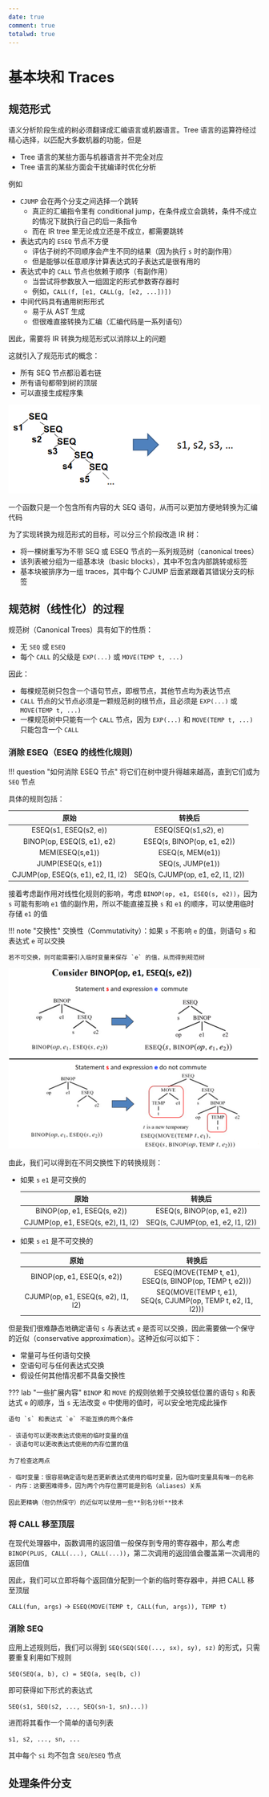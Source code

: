 ```yaml
---
date: true
comment: true
totalwd: true
---
```


# 基本块和 Traces

## 规范形式

语义分析阶段生成的树必须翻译成汇编语言或机器语言。Tree 语言的运算符经过精心选择，以匹配大多数机器的功能，但是

- Tree 语言的某些方面与机器语言并不完全对应
- Tree 语言的某些方面会干扰编译时优化分析

例如

- `CJUMP` 会在两个分支之间选择一个跳转
    - 真正的汇编指令里有 conditional jump，在条件成立会跳转，条件不成立的情况下就执行自己的后一条指令
    - 而在 IR tree 里无论成立还是不成立，都需要跳转
- 表达式内的 `ESEQ` 节点不方便
    - 评估子树的不同顺序会产生不同的结果（因为执行 `s` 时的副作用）
    - 但是能够以任意顺序计算表达式的子表达式是很有用的
- 表达式中的 `CALL` 节点也依赖于顺序（有副作用）
    - 当尝试将参数放入一组固定的形式参数寄存器时
    - 例如，`CALL(f, [e1, CALL(g, [e2, ...])])`
- 中间代码具有通用树形形式
    - 易于从 AST 生成
    - 但很难直接转换为汇编（汇编代码是一系列语句）

因此，需要将 IR 转换为规范形式以消除以上的问题

这就引入了规范形式的概念：

- 所有 SEQ 节点都沿着右链
- 所有语句都带到树的顶层
- 可以直接生成程序集

![规范形式](../../assets/img/docs/CS/Compilers/ch8/image.png)

一个函数只是一个包含所有内容的大 SEQ 语句，从而可以更加方便地转换为汇编代码

为了实现转换为规范形式的目标，可以分三个阶段改造 IR 树：

- 将一棵树重写为不带 SEQ 或 ESEQ 节点的一系列规范树（canonical trees）
- 该列表被分组为一组基本块（basic blocks），其中不包含内部跳转或标签
- 基本块被排序为一组 traces，其中每个 CJUMP 后面紧跟着其错误分支的标签

## 规范树（线性化）的过程

规范树（Canonical Trees）具有如下的性质：

- 无 `SEQ` 或 `ESEQ`
- 每个 `CALL` 的父级是 `EXP(...)` 或 `MOVE(TEMP t, ...)`

因此：

- 每棵规范树只包含一个语句节点，即根节点，其他节点均为表达节点
- `CALL` 节点的父节点必须是一颗规范树的根节点，且必须是 `EXP(...)` 或 `MOVE(TEMP t, ...)`
- 一棵规范树中只能有一个 `CALL` 节点，因为 `EXP(...)` 和 `MOVE(TEMP t, ...)` 只能包含一个 `CALL`

### 消除 ESEQ（ESEQ 的线性化规则）

!!! question "如何消除 ESEQ 节点"
    将它们在树中提升得越来越高，直到它们成为 `SEQ` 节点

具体的规则包括：

|原始|转换后|
|:-:|:-:|
|ESEQ(s1, ESEQ(s2, e))|ESEQ(SEQ(s1,s2), e)|
|BINOP(op, ESEQ(S, e1), e2)|ESEQ(s, BINOP(op, e1, e2))|
|MEM(ESEQ(s,e1))|ESEQ(s, MEM(e1))|
|JUMP(ESEQ(s, e1))|SEQ(s, JUMP(e1))|
|CJUMP(op, ESEQ(s, e1), e2, l1, l2)|SEQ(s, CJUMP(op, e1, e2, l1, l2))|

接着考虑副作用对线性化规则的影响，考虑 `BINOP(op, e1, ESEQ(s, e2))`，因为 `s` 可能有影响 `e1` 值的副作用，所以不能直接互换 `s` 和 `e1` 的顺序，可以使用临时存储 `e1` 的值

!!! note "交换性"
    交换性（Commutativity）：如果 `s` 不影响 `e` 的值，则语句 `s` 和表达式 `e` 可以交换

    若不可交换，则可能需要引入临时变量来保存 `e` 的值，从而得到规范树

![交换性对转换的影响](../../assets/img/docs/CS/Compilers/ch8/image-1.png)

由此，我们可以得到在不同交换性下的转换规则：

- 如果 `s` `e1` 是可交换的
  
    |原始|转换后|
    |:-:|:-:|
    |BINOP(op, e1, ESEQ(s, e2))|ESEQ(s, BINOP(op, e1, e2))|
    |CJUMP(op, e1, ESEQ(s, e2), l1, l2)|SEQ(s, CJUMP(op, e1, e2, l1, l2))|

- 如果 `s` `e1` 是不可交换的

    |原始|转换后|
    |:-:|:-:|
    |BINOP(op, e1, ESEQ(s, e2))|ESEQ(MOVE(TEMP t, e1),<br>ESEQ(s, BINOP(op, TEMP t, e2)))|
    |CJUMP(op, e1, ESEQ(s, e2), l1, l2)|SEQ(MOVE(TEMP t, e1),<br>SEQ(s, CJUMP(op, TEMP t, e2, l1, l2)))|

但是我们很难静态地确定语句 `s` 与表达式 `e` 是否可以交换，因此需要做一个保守的近似（conservative approximation）。这种近似可以如下：

- 常量可与任何语句交换
- 空语句可与任何表达式交换
- 假设任何其他情况都不具备交换性

??? lab "一些扩展内容"
    `BINOP` 和 `MOVE` 的规则依赖于交换较低位置的语句 `s` 和表达式 `e` 的顺序，当 `s` 无法改变 `e` 中使用的值时，可以安全地完成此操作

    语句 `s` 和表达式 `e` 不能互换的两个条件

    - 该语句可以更改表达式使用的临时变量的值
    - 该语句可以更改表达式使用的内存位置的值

    为了检查这两点

    - 临时变量：很容易确定语句是否更新表达式使用的临时变量，因为临时变量具有唯一的名称
    - 内存：这要困难得多，因为两个内存位置可能是别名（aliases）关系

    因此更精确（但仍然保守）的近似可以使用一些**别名分析**技术

### 将 CALL 移至顶层

在现代处理器中，函数调用的返回值一般保存到专用的寄存器中，那么考虑 `BINOP(PLUS, CALL(...), CALL(...))`，第二次调用的返回值会覆盖第一次调用的返回值

因此，我们可以立即将每个返回值分配到一个新的临时寄存器中，并把 CALL 移至顶层

`CALL(fun, args)` -> `ESEQ(MOVE(TEMP t, CALL(fun, args)), TEMP t)`

### 消除 SEQ

应用上述规则后，我们可以得到 `SEQ(SEQ(SEQ(..., sx), sy), sz)` 的形式，只需要重复利用如下规则

`SEQ(SEQ(a, b), c) = SEQ(a, seq(b, c))`

即可获得如下形式的表达式

`SEQ(s1, SEQ(s2, ..., SEQ(sn-1, sn)...))`

进而将其看作一个简单的语句列表

`s1, s2, ..., sn, ...`

其中每个 `si` 均不包含 `SEQ`/`ESEQ` 节点

## 处理条件分支
